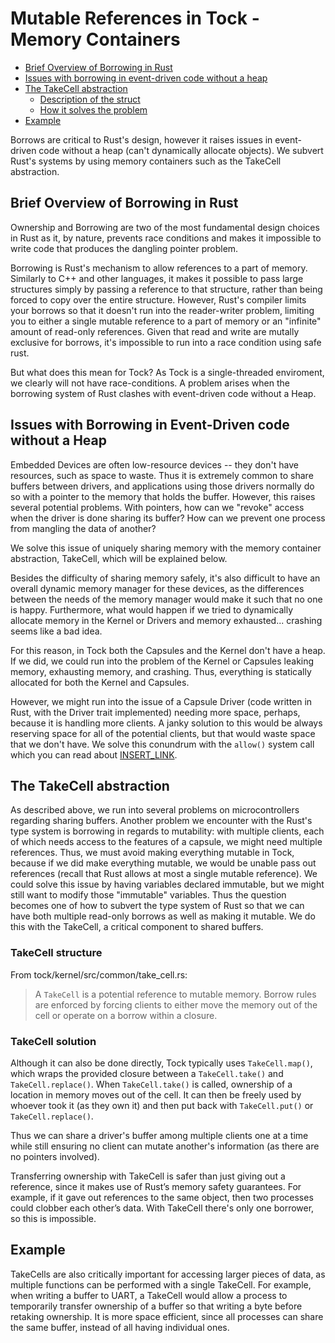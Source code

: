 # Mutable References in Tock - Memory Containers

- [Brief Overview of Borrowing in Rust](#borrowing_overview)
- [Issues with borrowing in event-driven code without a heap](#issues)
- [The TakeCell abstraction](#takecell)
  - [Description of the struct](#structure_of_takecell)
  - [How it solves the problem](#takecell_solution)
- [Example](#example)

Borrows are critical to Rust's design, however it raises issues in event-driven code without 
a heap (can't dynamically allocate objects). We subvert Rust's systems by using memory 
containers such as the TakeCell abstraction.

## <a href="#borrowing_overview"></a> Brief Overview of Borrowing in Rust 
Ownership and Borrowing are two of the most fundamental design choices in Rust as it, by nature, 
prevents race conditions and makes it impossible to write code that produces the dangling pointer
problem. 

Borrowing is Rust's mechanism to allow references to a part of memory. Similarly to C++ and other
languages, it makes it possible to pass large structures simply by passing a reference to that structure, 
rather than being forced to copy over the entire structure.
However, Rust's compiler limits your borrows so that it doesn't run into the reader-writer problem,
limiting you to either a single mutable reference to a part of memory or an "infinite" amount of 
read-only references. Given that read and write are mutally exclusive for borrows, it's impossible
to run into a race condition using safe rust.

But what does this mean for Tock? As Tock is a single-threaded enviroment, we clearly will not 
have race-conditions. A problem arises when the borrowing system of Rust clashes with
event-driven code without a Heap. 

## <a href="#issues"></a> Issues with Borrowing in Event-Driven code without a Heap 
Embedded Devices are often low-resource devices -- they don't have resources, such as space to waste.
Thus it is extremely common to share buffers between drivers, and applications using those drivers
normally do so with a pointer to the memory that holds the buffer. However, this raises several potential 
problems. With pointers, how can we "revoke" access when the driver is done sharing its buffer? How can we prevent one 
process from mangling the data of another?

We solve this issue of uniquely sharing memory with the memory container abstraction, TakeCell, which
will be explained below.

Besides the difficulty of sharing memory safely, it's also difficult to have an overall dynamic memory 
manager for these devices, as the differences between the needs of the memory manager would make it 
such that no one is happy. Furthermore, what would happen if we tried to dynamically allocate memory
in the Kernel or Drivers and memory exhausted... crashing seems like a bad idea.

For this reason, in Tock both the Capsules and the Kernel don't have a heap. If we did, we could run into 
the problem of the Kernel or Capsules leaking memory, exhausting memory, and crashing. Thus, everything is 
statically allocated for both the Kernel and Capsules.

However, we might run into the issue of a Capsule Driver (code written in Rust, with the Driver trait implemented)
needing more space, perhaps, because it is handling more clients. A janky solution to this would be always 
reserving space for all of the potential clients, but that would waste space that we don't have. We
solve this conundrum with the `allow()` system call which you can read about [INSERT_LINK](#).

## <a href="#takecell"></a> The TakeCell abstraction
As described above, we run into several problems on microcontrollers regarding sharing buffers.
Another problem we encounter with the Rust's type system is borrowing in regards to mutability: 
with multiple clients, each of which needs access to the features of a capsule, we might need multiple references. 
Thus, we must avoid making everything mutable in Tock, because if we did make everything mutable, we 
would be unable pass out references (recall that Rust allows at most a single mutable reference).
We could solve this issue by having variables declared immutable, but we might still want to modify 
those "immutable" variables. Thus the question becomes one of how to subvert the
type system of Rust so that we can have both multiple read-only borrows as well as making it mutable.
We do this with the TakeCell, a critical component to shared buffers.

### <a href="#structure_of_takecell"></a> TakeCell structure
From tock/kernel/src/common/take_cell.rs:
> A `TakeCell` is a potential reference to mutable memory. Borrow rules are
> enforced by forcing clients to either move the memory out of the cell or
> operate on a borrow within a closure.


### <a href="#takecell_solution"></a> TakeCell solution
Although it can also be done directly, Tock typically uses `TakeCell.map()`, which wraps the provided closure 
between a `TakeCell.take()` and `TakeCell.replace()`. When `TakeCell.take()` is called, ownership of a location 
in memory moves out of the cell. It can then be freely used by whoever took it (as they own it) and then put 
back with `TakeCell.put()` or `TakeCell.replace()`.

Thus we can share a driver's buffer among multiple clients one at a time while still ensuring no client can mutate
another's information (as there are no pointers involved). 

Transferring ownership with TakeCell is safer than just giving out a reference, since it makes use 
of Rust’s memory safety guarantees. For example, if it gave out references to the same object, then 
two processes could clobber each other’s data. With TakeCell there's only one borrower, so this is impossible. 

## <a href="#example"></a>Example

TakeCells are also critically important for accessing larger pieces of data, as multiple functions can be 
performed with a single TakeCell. For example, when writing a buffer to UART, a TakeCell would allow a 
process to temporarily transfer ownership of a buffer so that writing a byte before retaking ownership. 
It is more space efficient, since all processes can share the same buffer, instead of all having individual ones. 
